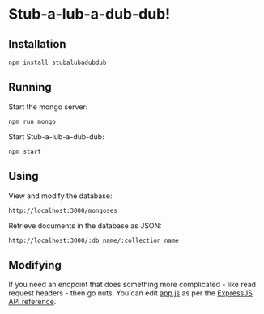 # Stub-a-lub-a-dub-dub!

## Installation

```
npm install stubalubadubdub
```

## Running

Start the mongo server:

```
npm run mongo
```

Start Stub-a-lub-a-dub-dub:
```
npm start
```

## Using

View and modify the database:

```
http://localhost:3000/mongoses
```

Retrieve documents in the database as JSON:

```
http://localhost:3000/:db_name/:collection_name
```

## Modifying

If you need an endpoint that does something more complicated - like read request headers - then go nuts. You can edit [app.js](app.js) as per the [ExpressJS API reference](http://expressjs.com/en/api.html).
